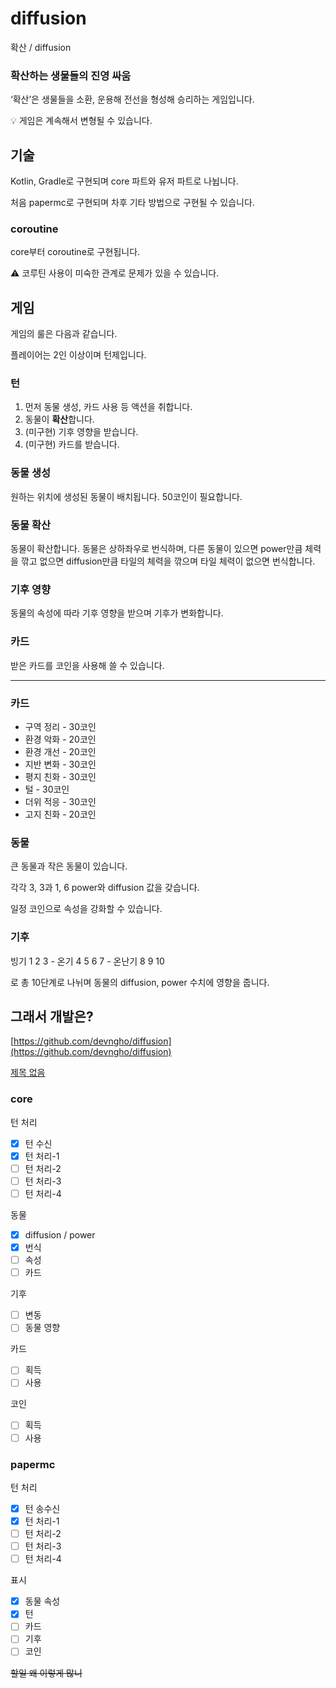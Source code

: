 # diffusion

확산 / diffusion

### 확산하는 생물들의 진영 싸움

‘확산’은 생물들을 소환, 운용해 전선을 형성해 승리하는 게임입니다.

<aside>
💡 게임은 계속해서 변형될 수 있습니다.

</aside>

## 기술

Kotlin, Gradle로 구현되며 core 파트와 유저 파트로 나뉩니다.

처음 papermc로 구현되며 차후 기타 방법으로 구현될 수 있습니다.

### coroutine

core부터 coroutine로 구현됩니다.

<aside>
⚠️ 코루틴 사용이 미숙한 관계로 문제가 있을 수 있습니다.

</aside>

## 게임

게임의 룰은 다음과 같습니다.

플레이어는 2인 이상이며 턴제입니다.

### 턴

1. 먼저 동물 생성, 카드 사용 등 액션을 취합니다.
2. 동물이 **확산**합니다.
3. (미구현) 기후 영향을 받습니다.
4. (미구현) 카드를 받습니다.

### 동물 생성

원하는 위치에 생성된 동물이 배치됩니다. 50코인이 필요합니다.

### 동물 확산

동물이 확산합니다. 동물은 상하좌우로 번식하며, 다른 동물이 있으면 power만큼 체력을 깎고 없으면 diffusion만큼 타일의 체력을 깎으며 타일 체력이 없으면 번식합니다.

### 기후 영향

동물의 속성에 따라 기후 영향을 받으며 기후가 변화합니다.

### 카드

받은 카드를 코인을 사용해 쓸 수 있습니다.

---

### 카드

- 구역 정리 - 30코인
- 환경 악화 - 20코인
- 환경 개선 - 20코인
- 지반 변화 - 30코인
- 평지 친화 - 30코인
- 털 - 30코인
- 더위 적응 - 30코인
- 고지 친화 - 20코인

### 동물

큰 동물과 작은 동물이 있습니다.

각각 3, 3과 1, 6 power와 diffusion 값을 갖습니다.

일정 코인으로 속성을 강화할 수 있습니다.

### 기후

빙기 1 2 3 - 온기 4 5 6 7 - 온난기 8 9 10

로 총 10단계로 나뉘며 동물의 diffusion, power 수치에 영향을 줍니다.

## 그래서 개발은?

[https://github.com/devngho/diffusion](https://github.com/devngho/diffusion)

[제목 없음](https://www.notion.so/ea23889d90174a9bbf8006859234b581)

### core

턴 처리

- [x]  턴 수신
- [x]  턴 처리-1
- [ ]  턴 처리-2
- [ ]  턴 처리-3
- [ ]  턴 처리-4

동물

- [x]  diffusion / power
- [x]  번식
- [ ]  속성
- [ ]  카드

기후

- [ ]  변동
- [ ]  동물 영향

카드

- [ ]  획득
- [ ]  사용

코인

- [ ]  획득
- [ ]  사용

### papermc

턴 처리

- [x]  턴 송수신
- [x]  턴 처리-1
- [ ]  턴 처리-2
- [ ]  턴 처리-3
- [ ]  턴 처리-4

표시

- [x]  동물 속성
- [x]  턴
- [ ]  카드
- [ ]  기후
- [ ]  코인

~~할일 왜 이렇게 많니~~
